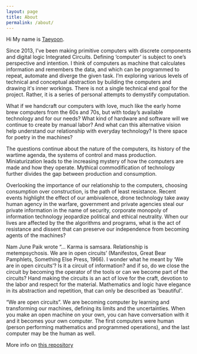 ```yaml
---
layout: page
title: About
permalink: /about/
---
```


Hi My name is [Taeyoon](http://taeyoonchoi.com).

Since 2013, I’ve been making primitive computers with discrete components and digital logic Integrated Circuits. Defining ‘computer’ is subject to one’s perspective and intention. I think of computers as machine that calculates information and remembers the data, and which can be programmed to repeat, automate and diverge the given task. I’m exploring various levels of technical and conceptual abstraction by building the computers and drawing it's inner workings. There is not a single technical end goal for the project. Rather, it is a series of personal attempts to demystify computation. 

What if we handcraft our computers with love, much like the early home brew computers from the 60s and 70s, but with today’s available technology and for our needs? What kind of hardware and software will we continue to create by manual labor? And what can this alternative vision help understand our relationship with everyday technology? Is there space for poetry in the machines?

The questions continue about the nature of the computers, its history of the wartime agenda, the systems of control and mass production. Miniaturization leads to the increasing mystery of how the computers are made and how they operate. Mythical commodification of technology further divides the gap between production and consumption. 

Overlooking the importance of our relationship to the computers, choosing consumption over construction, is the path of least resistance. Recent events highlight the effect of our ambivalence, drone technology take away human agency in the warfare, government and private agencies steal our private information in the name of security, corporate monopoly of information technology jeopardize political and ethical neutrality. When our lives are affected by the the algorithms and programs, what is the act of resistance and dissent that can preserve our independence from becoming agents of the machines? 

Nam June Paik wrote  “… Karma is samsara. Relationship is metempsychosis. We are in open circuits’  (Manifestos, Great Bear Pamphlets, Something Else Press, 1966).  I wonder what he meant by ‘We are in open circuits’? Is it a circuit of information? and if so, do we close the circuit by becoming the operator of the tools or can we become part of the circuits? Hand making the circuits is an act of love for the craft, devotion to the labor and respect for the material. Mathematics and logic have elegance in its abstraction and repetition, that can only be described as 'beautiful'.  

“We are open circuits”. We are becoming computer by learning and transforming our machines, defining its limits and the uncertainties. When you make an open machine on your own, you can have conversation with it and it becomes your own computer. The first computers were human (person performing mathematics and programmed operations), and the last computer may be the human as well.   

More info on [this repository](https://github.com/tchoi8/handmadecomputer/)